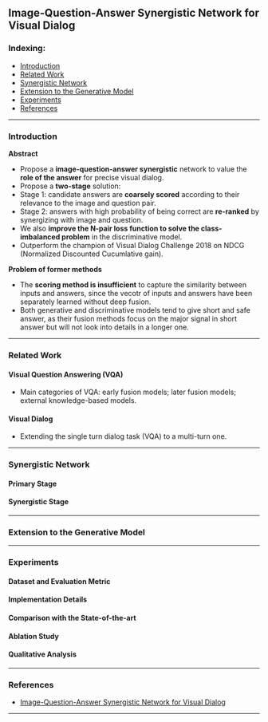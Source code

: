 ## Image-Question-Answer Synergistic Network for Visual Dialog

### Indexing:
- [Introduction](#Introduction)
- [Related Work](#Related-Work)
- [Synergistic Network](#Synergistic-Network)
- [Extension to the Generative Model](#Extension-to-the-Generative-Model)
- [Experiments](#Experiments)
- [References](#References)

---
### Introduction
**Abstract**
- Propose a **image-question-answer synergistic** network to value the **role of the answer** for precise visual dialog.
- Propose a **two-stage** solution:
- Stage 1: candidate answers are **coarsely scored** according to their relevance to the image and question pair.
- Stage 2: answers with high probability of being correct are **re-ranked** by synergizing with image and question.
- We also **improve the N-pair loss function to solve the class-imbalanced problem** in the discriminative model.
- Outperform the champion of Visual Dialog Challenge 2018 on NDCG (Normalized Discounted Cucumlative gain).

**Problem of former methods**
- The **scoring method is insufficient** to capture the similarity between inputs and answers, since the vecotr of inputs and answers have been separately learned without deep fusion.
- Both generative and discriminative models tend to give short and safe answer, as their fusion methods focus on the major signal in short answer but will not look into details in a longer one.

---
### Related Work
#### Visual Question Answering (VQA)
- Main categories of VQA: early fusion models; later fusion models; external knowledge-based models.

#### Visual Dialog
- Extending the single turn dialog task (VQA) to a multi-turn one.

---
### Synergistic Network


#### Primary Stage


#### Synergistic Stage

---
### Extension to the Generative Model


---
### Experiments
#### Dataset and Evaluation Metric



#### Implementation Details


#### Comparison with the State-of-the-art


#### Ablation Study



#### Qualitative Analysis



---
### References
- [Image-Question-Answer Synergistic Network for Visual Dialog](https://arxiv.org/pdf/1902.09774.pdf)
---
